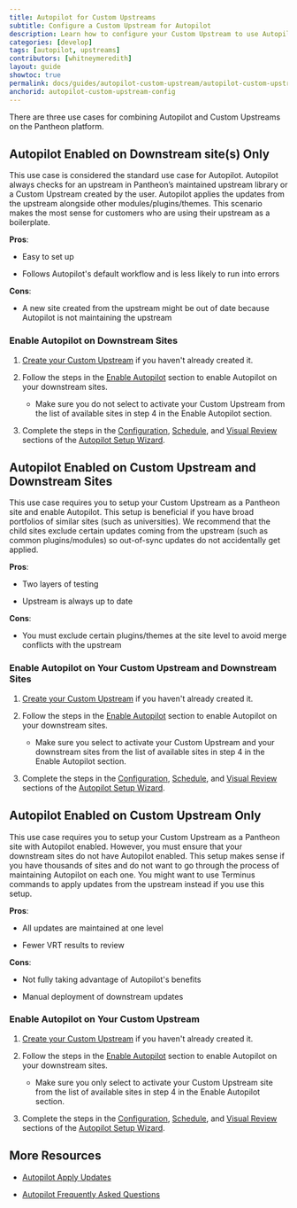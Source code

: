 ```yaml
---
title: Autopilot for Custom Upstreams
subtitle: Configure a Custom Upstream for Autopilot
description: Learn how to configure your Custom Upstream to use Autopilot.
categories: [develop]
tags: [autopilot, upstreams]
contributors: [whitneymeredith]
layout: guide
showtoc: true
permalink: docs/guides/autopilot-custom-upstream/autopilot-custom-upstream-config
anchorid: autopilot-custom-upstream-config
---
```


There are three use cases for combining Autopilot and Custom Upstreams on the Pantheon platform.

## Autopilot Enabled on Downstream site(s) Only

This use case is considered the standard use case for Autopilot. Autopilot always checks for an upstream in Pantheon’s maintained upstream library or a Custom Upstream created by the user. Autopilot applies the updates from the upstream alongside other modules/plugins/themes. This scenario makes the most sense for customers who are using their upstream as a boilerplate.

**Pros**:

- Easy to set up

- Follows Autopilot's default workflow and is less likely to run into errors

**Cons**: 

- A new site created from the upstream might be out of date because Autopilot is not maintaining the upstream

### Enable Autopilot on Downstream Sites

1. [Create your Custom Upstream](/guides/autopilot-custom-upstream) if you haven't already created it.

1. Follow the steps in the [Enable Autopilot](/guides/autopilot/enable-autopilot/#enable-autopilot) section to enable Autopilot on your downstream sites.

    - Make sure you do not select to activate your Custom Upstream from the list of available sites in step 4 in the Enable Autopilot section.

1. Complete the steps in the [Configuration](/guides/autopilot/enable-autopilot/#configuration), [Schedule](/guides/autopilot/enable-autopilot/#configuration), and [Visual Review](/guides/autopilot/enable-autopilot/#visual-review) sections of the [Autopilot Setup Wizard](/guides/autopilot/enable-autopilot/#autopilot-setup-wizard).

## Autopilot Enabled on Custom Upstream and Downstream Sites

This use case requires you to setup your Custom Upstream as a Pantheon site and enable Autopilot. This setup is beneficial if you have broad portfolios of similar sites (such as universities). We recommend that the child sites exclude certain updates coming from the upstream (such as common plugins/modules) so out-of-sync updates do not accidentally get applied.

**Pros**: 

- Two layers of testing

- Upstream is always up to date

**Cons**:

- You must exclude certain plugins/themes at the site level to avoid merge conflicts with the upstream

### Enable Autopilot on Your Custom Upstream and Downstream Sites

1. [Create your Custom Upstream](/guides/autopilot-custom-upstream) if you haven't already created it.

1. Follow the steps in the [Enable Autopilot](/guides/autopilot/enable-autopilot/#enable-autopilot) section to enable Autopilot on your downstream sites.

    - Make sure you select to activate your Custom Upstream and your downstream sites from the list of available sites in step 4 in the Enable Autopilot section.

1. Complete the steps in the [Configuration](/guides/autopilot/enable-autopilot/#configuration), [Schedule](/guides/autopilot/enable-autopilot/#configuration), and [Visual Review](/guides/autopilot/enable-autopilot/#visual-review) sections of the [Autopilot Setup Wizard](/guides/autopilot/enable-autopilot/#autopilot-setup-wizard).


## Autopilot Enabled on Custom Upstream Only

This use case requires you to setup your Custom Upstream as a Pantheon site with Autopilot enabled. However, you must ensure that your downstream sites do not have Autopilot enabled. This setup makes sense if you have thousands of sites and do not want to go through the process of maintaining Autopilot on each one. You might want to use Terminus commands to apply updates from the upstream instead if you use this setup.

**Pros**: 

- All updates are maintained at one level

- Fewer VRT results to review

**Cons**: 

- Not fully taking advantage of Autopilot's benefits

- Manual deployment of downstream updates

### Enable Autopilot on Your Custom Upstream

1. [Create your Custom Upstream](/guides/autopilot-custom-upstream) if you haven't already created it.

1. Follow the steps in the [Enable Autopilot](/guides/autopilot/enable-autopilot/#enable-autopilot) section to enable Autopilot on your downstream sites.

    - Make sure you only select to activate your Custom Upstream site from the list of available sites in step 4 in the Enable Autopilot section.

1. Complete the steps in the [Configuration](/guides/autopilot/enable-autopilot/#configuration), [Schedule](/guides/autopilot/enable-autopilot/#configuration), and [Visual Review](/guides/autopilot/enable-autopilot/#visual-review) sections of the [Autopilot Setup Wizard](/guides/autopilot/enable-autopilot/#autopilot-setup-wizard).


## More Resources

- [Autopilot Apply Updates](/guides/autopilot/apply-updates/)

- [Autopilot Frequently Asked Questions](/guides/autopilot/apply-updates/)